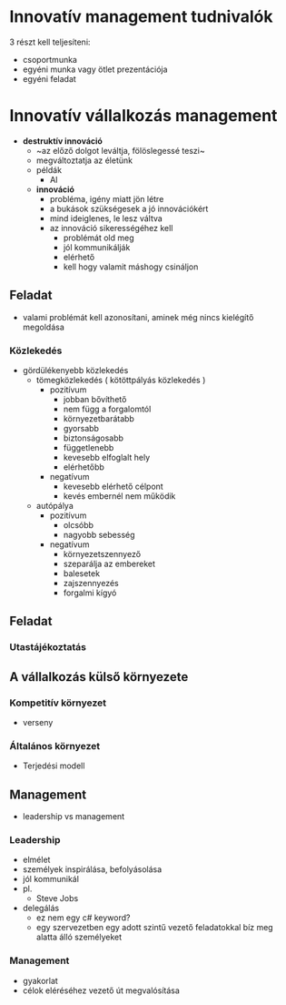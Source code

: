 # Innovatív management tudnivalók

3 részt kell teljesíteni:
- csoportmunka
- egyéni munka vagy ötlet prezentációja
- egyéni feladat

# Innovatív vállalkozás management

- **destruktív innováció**
    - ~az előző dolgot leváltja, fölöslegessé teszi~
    - megváltoztatja az életünk
    - példák
        - AI
    - **innováció**
        - probléma, igény miatt jön létre
        - a bukások szükségesek a jó innovációkért
        - mind ideiglenes, le lesz váltva
        - az innováció sikerességéhez kell
            - problémát old meg
            - jól kommunikálják
            - elérhető
            - kell hogy valamit máshogy csináljon

## Feladat

- valami problémát kell azonosítani, aminek még nincs kielégítő megoldása

### Közlekedés

- gördülékenyebb közlekedés
    - tömegközlekedés ( kötöttpályás közlekedés )
        - pozitívum
            - jobban bővíthető
            - nem függ a forgalomtól
            - környezetbarátabb
            - gyorsabb
            - biztonságosabb
            - függetlenebb
            - kevesebb elfoglalt hely
            - elérhetőbb
        - negatívum
            - kevesebb elérhető célpont
            - kevés embernél nem működik
    - autópálya
        - pozitívum
            - olcsóbb
            - nagyobb sebesség
        - negatívum
            - környezetszennyező
            - szeparálja az embereket
            - balesetek
            - zajszennyezés
            - forgalmi kígyó

## Feladat

### Utastájékoztatás

## A vállalkozás külső környezete

### Kompetitív környezet

- verseny

### Általános környezet

- Terjedési modell

## Management

- leadership vs management

### Leadership

- elmélet
- személyek inspirálása, befolyásolása
- jól kommunikál
- pl.
    - Steve Jobs
- delegálás
    - ez nem egy c# keyword?
    - egy szervezetben egy adott szintű vezető feladatokkal bíz meg alatta álló személyeket

### Management

- gyakorlat
- célok eléréséhez vezető út megvalósítása
